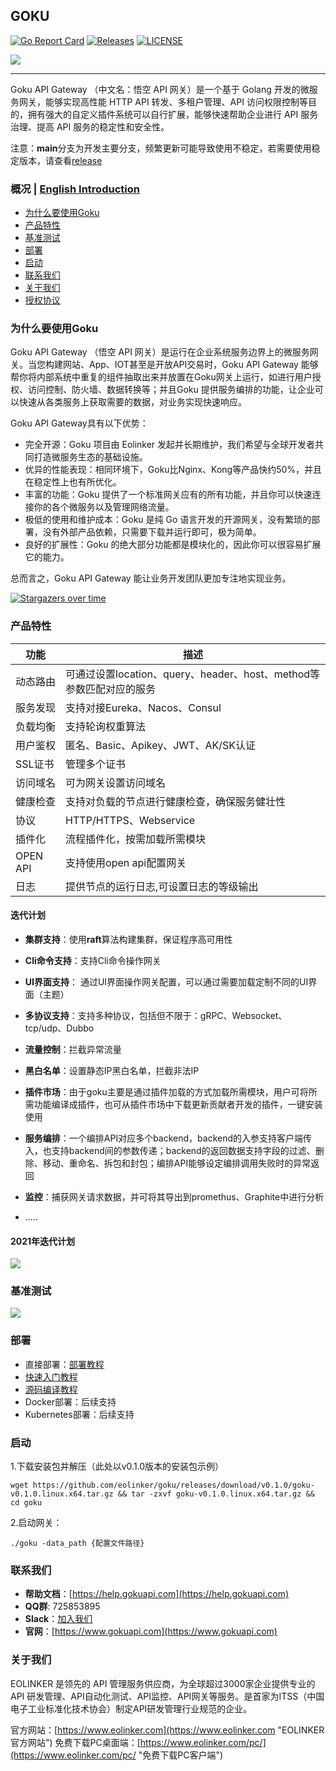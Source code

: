 ## GOKU

[![Go Report Card](https://goreportcard.com/badge/github.com/eolinker/goku)](https://goreportcard.com/report/github.com/eolinker/goku) [![Releases](https://img.shields.io/github/release/eolinker/goku/all.svg?style=flat-square)](https://github.com/eolinker/goku/releases) [![LICENSE](https://img.shields.io/github/license/eolinker/goku.svg?style=flat-square)](https://github.com/eolinker/goku/blob/main/LICENSE)

![](http://data.eolinker.com/course/ZjVKwg65f0af2f992b0ce0fcfd64d04da1696dcab3853ee.png)

------------

Goku API Gateway （中文名：悟空 API 网关）是一个基于 Golang 开发的微服务网关，能够实现高性能 HTTP API 转发、多租户管理、API 访问权限控制等目的，拥有强大的自定义插件系统可以自行扩展，能够快速帮助企业进行 API 服务治理、提高 API 服务的稳定性和安全性。

注意：**main**分支为开发主要分支，频繁更新可能导致使用不稳定，若需要使用稳定版本，请查看[release](https://github.com/eolinker/goku/releases)

### 概况 | [English Introduction](https://github.com/eolinker/goku/blob/main/README.md)

- [为什么要使用Goku](#为什么要使用Goku "为什么要使用Goku")
- [产品特性](#产品特性 "产品特性")
- [基准测试](#基准测试 "基准测试")
- [部署](#部署 "部署")
- [启动](#启动 "启动")
- [联系我们](#联系我们 "联系我们")
- [关于我们](#关于我们 "关于我们")
- [授权协议](#授权协议 "授权协议")

### 为什么要使用Goku

Goku API Gateway （悟空 API 网关）是运行在企业系统服务边界上的微服务网关。当您构建网站、App、IOT甚至是开放API交易时，Goku API Gateway 能够帮你将内部系统中重复的组件抽取出来并放置在Goku网关上运行，如进行用户授权、访问控制、防火墙、数据转换等；并且Goku 提供服务编排的功能，让企业可以快速从各类服务上获取需要的数据，对业务实现快速响应。

Goku API Gateway具有以下优势：

- 完全开源：Goku 项目由 Eolinker 发起并长期维护，我们希望与全球开发者共同打造微服务生态的基础设施。
- 优异的性能表现：相同环境下，Goku比Nginx、Kong等产品快约50%，并且在稳定性上也有所优化。
- 丰富的功能：Goku 提供了一个标准网关应有的所有功能，并且你可以快速连接你的各个微服务以及管理网络流量。
- 极低的使用和维护成本：Goku 是纯 Go 语言开发的开源网关，没有繁琐的部署，没有外部产品依赖，只需要下载并运行即可，极为简单。
- 良好的扩展性：Goku 的绝大部分功能都是模块化的，因此你可以很容易扩展它的能力。

总而言之，Goku API Gateway 能让业务开发团队更加专注地实现业务。

[![Stargazers over time](https://starchart.cc/eolinker/goku.svg)](#)

### 产品特性

| 功能     | 描述                                                         |
| -------- | ------------------------------------------------------------ |
| 动态路由 | 可通过设置location、query、header、host、method等参数匹配对应的服务 |
| 服务发现 | 支持对接Eureka、Nacos、Consul                                |
| 负载均衡 | 支持轮询权重算法                                             |
| 用户鉴权 | 匿名、Basic、Apikey、JWT、AK/SK认证                          |
| SSL证书  | 管理多个证书                                                 |
| 访问域名 | 可为网关设置访问域名                                         |
| 健康检查 | 支持对负载的节点进行健康检查，确保服务健壮性                 |
| 协议     | HTTP/HTTPS、Webservice                                       |
| 插件化   | 流程插件化，按需加载所需模块                                 |
| OPEN API | 支持使用open api配置网关                                     |
| 日志     | 提供节点的运行日志,可设置日志的等级输出                      |

#### 迭代计划

- **集群支持**：使用**raft**算法构建集群，保证程序高可用性

- **Cli命令支持**：支持Cli命令操作网关

- **UI界面支持**： 通过UI界面操作网关配置，可以通过需要加载定制不同的UI界面（主题）

- **多协议支持**：支持多种协议，包括但不限于：gRPC、Websocket、tcp/udp、Dubbo

- **流量控制**：拦截异常流量

- **黑白名单**：设置静态IP黑白名单，拦截非法IP

- **插件市场**：由于goku主要是通过插件加载的方式加载所需模块，用户可将所需功能编译成插件，也可从插件市场中下载更新贡献者开发的插件，一键安装使用

- **服务编排**：一个编排API对应多个backend，backend的入参支持客户端传入，也支持backend间的参数传递；backend的返回数据支持字段的过滤、删除、移动、重命名、拆包和封包；编排API能够设定编排调用失败时的异常返回

- **监控**：捕获网关请求数据，并可将其导出到promethus、Graphite中进行分析
- .....

#### 2021年迭代计划

![](http://data.eolinker.com/course/tbDpymJ8343df96713b8bb44b053c2088536ad59d7483d3.png)

### 基准测试


![](http://data.eolinker.com/course/6Md3iDR8e64ebc99af18b628851c0b75a8a2061b4b26ff1.png)



### 部署

* 直接部署：[部署教程](https://help.gokuapi.com/?path=/quick/arrange)
* [快速入门教程](https://help.gokuapi.com/?path=/quick/quick_course)
* [源码编译教程](https://help.gokuapi.com/?path=/quick/arrange)
* Docker部署：后续支持
* Kubernetes部署：后续支持

### 启动

1.下载安装包并解压（此处以v0.1.0版本的安装包示例）

```
wget https://github.com/eolinker/goku/releases/download/v0.1.0/goku-v0.1.0.linux.x64.tar.gz && tar -zxvf goku-v0.1.0.linux.x64.tar.gz && cd goku
```

2.启动网关：

```
./goku -data_path {配置文件路径}
```

### 联系我们

- **帮助文档**：[https://help.gokuapi.com](https://help.gokuapi.com)
- **QQ群**: 725853895
- **Slack**：[加入我们](https://join.slack.com/t/slack-zer6755/shared_invite/zt-u7wzqp1u-aNA0XK9Bdb3kOpN03jRmYQ)
- **官网**：[https://www.gokuapi.com](https://www.gokuapi.com)

### 关于我们

EOLINKER 是领先的 API 管理服务供应商，为全球超过3000家企业提供专业的 API 研发管理、API自动化测试、API监控、API网关等服务。是首家为ITSS（中国电子工业标准化技术协会）制定API研发管理行业规范的企业。

官方网站：[https://www.eolinker.com](https://www.eolinker.com "EOLINKER官方网站")
免费下载PC桌面端：[https://www.eolinker.com/pc/](https://www.eolinker.com/pc/ "免费下载PC客户端")
